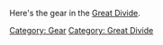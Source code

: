 Here's the gear in the [Great
Divide](:Category:_Great_Divide.md "wikilink").

[Category: Gear](Category:_Gear "wikilink") [Category: Great
Divide](Category:_Great_Divide "wikilink")
